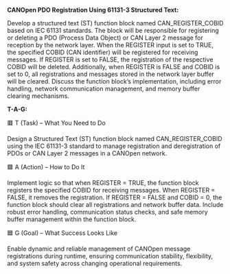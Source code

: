 **CANOpen PDO Registration Using 61131-3 Structured Text:**

Develop a structured text (ST) function block named CAN_REGISTER_COBID based on IEC 61131 standards. The block will be responsible for registering or deleting a PDO (Process Data Object) or CAN Layer 2 message for reception by the network layer. When the REGISTER input is set to TRUE, the specified COBID (CAN identifier) will be registered for receiving messages. If REGISTER is set to FALSE, the registration of the respective COBID will be deleted. Additionally, when REGISTER is FALSE and COBID is set to 0, all registrations and messages stored in the network layer buffer will be cleared. Discuss the function block’s implementation, including error handling, network communication management, and memory buffer clearing mechanisms.

**T-A-G:**

🟥 T (Task) – What You Need to Do

Design a Structured Text (ST) function block named CAN_REGISTER_COBID using the IEC 61131-3 standard to manage registration and deregistration of PDOs or CAN Layer 2 messages in a CANOpen network.

🟩 A (Action) – How to Do It

Implement logic so that when REGISTER = TRUE, the function block registers the specified COBID for receiving messages. When REGISTER = FALSE, it removes the registration. If REGISTER = FALSE and COBID = 0, the function block should clear all registrations and network buffer data. Include robust error handling, communication status checks, and safe memory buffer management within the function block.

🟦 G (Goal) – What Success Looks Like

Enable dynamic and reliable management of CANOpen message registrations during runtime, ensuring communication stability, flexibility, and system safety across changing operational requirements.
